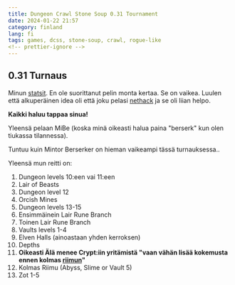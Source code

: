 ```yaml
---
title: Dungeon Crawl Stone Soup 0.31 Tournament
date: 2024-01-22 21:57
category: finland
lang: fi
tags: games, dcss, stone-soup, crawl, rogue-like
<!-- prettier-ignore -->
---
```


## 0.31 Turnaus

Minun
[statsit](https://crawl.develz.org/tournament/0.31/players/martbhell.html). En
ole suorittanut pelin monta kertaa. Se on vaikea. Luulen että alkuperäinen idea
oli että joku pelasi [nethack](https://www.nethack.org/) ja se oli liian helpo.

**Kaikki haluu tappaa sinua!**

Yleensä pelaan MiBe (koska minä oikeasti halua paina "berserk" kun olen tiukassa
tilannessa).

Tuntuu kuin Mintor Berserker on hieman vaikeampi tässä turnauksessa..

Yleensä mun reitti on:

1. Dungeon levels 10:een vai 11:een
1. Lair of Beasts
1. Dungeon level 12
1. Orcish Mines
1. Dungeon levels 13-15
1. Ensimmäinein Lair Rune Branch
1. Toinen Lair Rune Branch
1. Vaults levels 1-4
1. Elven Halls (ainoastaan yhden kerroksen)
1. Depths
1. **Oikeasti Älä menee Crypt:iin yritämistä "vaan vähän lisää kokemusta ennen
   kolmas [riimun](http://crawl.chaosforge.org/Rune)"**
1. Kolmas Riimu (Abyss, Slime or Vault 5)
1. Zot 1-5
